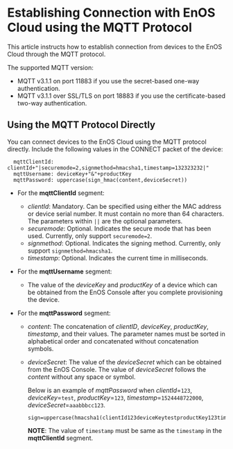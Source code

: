 # Establishing Connection with EnOS Cloud using the MQTT Protocol

This article instructs how to establish connection from devices to the EnOS Cloud through the MQTT protocol.


The supported MQTT version:

- MQTT v3.1.1 on port 11883 if you use the secret-based one-way authentication.
- MQTT v3.1.1 over SSL/TLS on port 18883 if you use the certificate-based two-way authentication.


## Using the MQTT Protocol Directly

You can connect devices to the EnOS Cloud using the MQTT protocol directly. Include the following values in the CONNECT packet of the device:

```
  mqttClientId: clientId+"|securemode=2,signmethod=hmacsha1,timestamp=132323232|"
  mqttUsername: deviceKey+"&"+productKey
  mqttPassword: uppercase(sign_hmac(content,deviceSecret))
 ```


 - For the **mqttClientId** segment:
   - _clientId_: Mandatory. Can be specified using either the MAC address or device serial number. It must contain no more than 64 characters. The parameters within  ``||`` are the optional parameters.
   - _securemode_: Optional. Indicates the secure mode that has been used. Currently, only support `securemode=2`.
   - _signmethod_: Optional. Indicates the signing method. Currently, only support `signmethod=hmacsha1`.
   - _timestamp_: Optional. Indicates the current time in milliseconds.

 - For the **mqttUsername** segment:
   - The value of the _deviceKey_ and _productKey_ of a device which can be obtained from the EnOS Console after you complete provisioning the device.

 - For the **mqttPassword** segment:
   - _content_: The concatenation of _clientID_, _deviceKey_, _productKey_, _timestamp_, and their values. The parameter names must be sorted in alphabetical order and concatenated without concatenation symbols.  
   - _deviceSecret_: The value of the _deviceSecret_ which can be obtained from the EnOS Console. The value of _deviceSecret_ follows the _content_ without any space or symbol.

     Below is an example of _mqttPassword_ when _clientId_=`123`, _deviceKey_=`test`, _productKey_=`123`, _timestamp_=`1524448722000`, _deviceSecret_=`aaabbbcc123`.

     ```
     sign=uppercase(hmacsha1(clientId123deviceKeytestproductKey123timestamp1524448722000aaabbbcc123))
     ```

     **NOTE**: The value of `timestamp` must be same as the `timestamp` in the **mqttClientId** segment.
